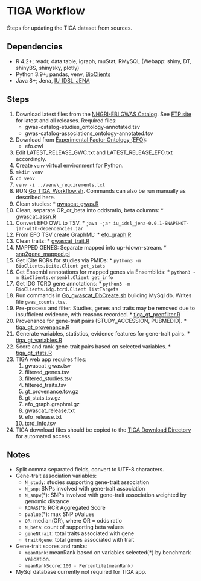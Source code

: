 # TIGA Workflow

Steps for updating the TIGA dataset from sources.

## Dependencies

* R 4.2+; readr, data.table, igraph, muStat, RMySQL (Webapp: shiny, DT, shinyBS, shinysky, plotly)
* Python 3.9+; pandas, venv, [BioClients](https://github.com/jeremyjyang/BioClients)
* Java 8+; Jena, [IU\_IDSL\_JENA](https://github.com/IUIDSL/iu_idsl_jena)

## Steps

1. Download latest files from the [NHGRI-EBI GWAS Catalog](https://www.ebi.ac.uk/gwas/downloads). See [FTP site](ftp://ftp.ebi.ac.uk/pub/databases/gwas/releases) for latest and all releases. Required files:
    * gwas-catalog-studies\_ontology-annotated.tsv
    * gwas-catalog-associations\_ontology-annotated.tsv
1. Download from [Experimental Factor Ontology (EFO)](https://www.ebi.ac.uk/efo/):
    * efo.owl
1. Edit LATEST\_RELEASE\_GWC.txt and LATEST\_RELEASE\_EFO.txt accordingly.
1. Create `venv` virtual environment for Python.
  1. `mkdir venv`
  1. `cd venv`
  1. `venv -i ../venv\_requirements.txt`
1. RUN [Go\_TIGA\_Workflow.sh](sh/Go_TIGA_Workflow.sh). Commands can also be run
manually as described here.
  1. Clean studies:
    * [gwascat\_gwas.R](R/gwascat_gwas.R)
  1. Clean, separate OR\_or\_beta into oddsratio, beta columns:
    * [gwascat\_assn.R](R/gwascat_assn.R)
  1. Convert EFO OWL to TSV:
    * `java -jar iu_idsl_jena-0.0.1-SNAPSHOT-jar-with-dependencies.jar`
  1. From EFO TSV create GraphML:
    * [efo\_graph.R](R/efo_graph.R)
  1. Clean traits:
    * [gwascat\_trait.R](R/gwascat_trait.R)
  1. MAPPED GENES: Separate mapped into up-/down-stream.
    * [snp2gene\_mapped.pl](perl/snp2gene_mapped.pl)
  1. Get iCite RCRs for studies via PMIDs:
    * `python3 -m BioClients.icite.Client get_stats`
  1. Get Ensembl annotations for mapped genes via EnsemblIds:
    * `python3 -m BioClients.ensembl.Client get_info`
  1. Get IDG TCRD gene annotations:
    * `python3 -m BioClients.idg.tcrd.Client listTargets`
  1. Run commands in [Go\_gwascat\_DbCreate.sh](sh/Go_gwascat_DbCreate.sh) building MySql db. Writes file `gwas_counts.tsv`.
  1. Pre-process and filter. Studies, genes and traits may be removed due to insufficient evidence, with reasons recorded.
    * [tiga\_gt\_prepfilter.R](R/tiga_gt_prepfilter.R)
  1.  Provenance for gene-trait pairs (STUDY\_ACCESSION, PUBMEDID).
    * [tiga\_gt\_provenance.R](R/tiga_gt_provenance.R)
  1. Generate variables, statistics, evidence features for gene-trait pairs.
    * [tiga\_gt\_variables.R](R/tiga_gt_variables.R)
  1. Score and rank gene-trait pairs based on selected variables.
    * [tiga\_gt\_stats.R](R/tiga_gt_stats.R)
1. TIGA web app requires files:
    1. gwascat\_gwas.tsv
    1. filtered\_genes.tsv
    1. filtered\_studies.tsv
    1. filtered\_traits.tsv
    1. gt\_provenance.tsv.gz
    1. gt\_stats.tsv.gz
    1. efo\_graph.graphml.gz
    1. gwascat\_release.txt
    1. efo\_release.txt
    1. tcrd\_info.tsv
1. TIGA download files should be copied to the [TIGA Download Directory](https://unmtid-shinyapps.net/download/TIGA/) for automated access.

## Notes

* Split comma separated fields, convert to UTF-8 characters.
* Gene-trait association variables:
  * `N_study`: studies supporting gene-trait association
  * `N_snp`: SNPs involved with gene-trait association
  * `N_snpw`(\*): SNPs involved with gene-trait association weighted by genomic distance
  * `RCRAS`(\*): RCR Aggregated Score
  * `pValue`(\*): max SNP pValues
  * `OR`: median(OR), where OR = odds ratio
  * `N_beta`: count of supporting beta values
  * `geneNtrait`: total traits associated with gene
  * `traitNgene`: total genes associated with trait
* Gene-trait scores and ranks:
  * `meanRank`: meanRank based on variables selected(\*) by benchmark validation.
  * `meanRankScore`: `100 - Percentile(meanRank)`
* MySql database currently not required for TIGA app.
